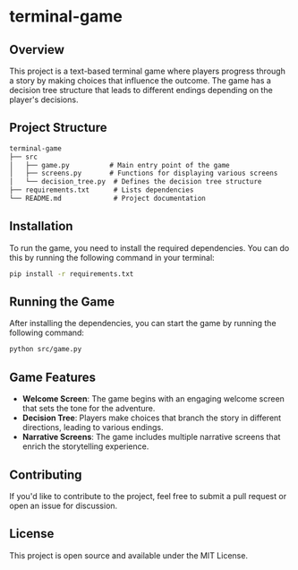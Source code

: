 # terminal-game

## Overview

This project is a text-based terminal game where players progress through a story by making choices that influence the outcome. The game has a decision tree structure that leads to different endings depending on the player's decisions.

## Project Structure

```txt
terminal-game
├── src
│   ├── game.py          # Main entry point of the game
│   ├── screens.py       # Functions for displaying various screens
│   └── decision_tree.py  # Defines the decision tree structure
├── requirements.txt      # Lists dependencies
└── README.md             # Project documentation
```

## Installation

To run the game, you need to install the required dependencies. You can do this by running the following command in your terminal:

```bash
pip install -r requirements.txt
```

## Running the Game

After installing the dependencies, you can start the game by running the following command:

```bash
python src/game.py
```

## Game Features

- **Welcome Screen**: The game begins with an engaging welcome screen that sets the tone for the adventure.
- **Decision Tree**: Players make choices that branch the story in different directions, leading to various endings.
- **Narrative Screens**: The game includes multiple narrative screens that enrich the storytelling experience.

## Contributing

If you'd like to contribute to the project, feel free to submit a pull request or open an issue for discussion.

## License

This project is open source and available under the MIT License.
